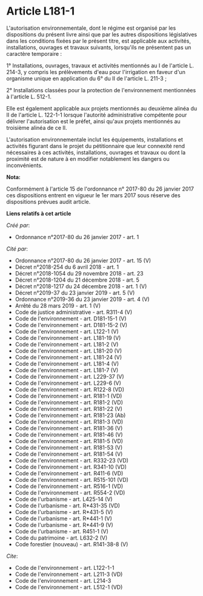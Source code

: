 # Article L181-1

L'autorisation environnementale, dont le régime est organisé par les dispositions du présent livre ainsi que par les autres
dispositions législatives dans les conditions fixées par le présent titre, est applicable aux activités, installations,
ouvrages et travaux suivants, lorsqu'ils ne présentent pas un caractère temporaire : 

1° Installations, ouvrages, travaux et activités mentionnés au I de l'article L. 214-3, y compris les prélèvements d'eau pour
l'irrigation en faveur d'un organisme unique en application du 6° du II de l'article L. 211-3 ; 

2° Installations classées pour la protection de l'environnement mentionnées à l'article L. 512-1. 

Elle est également applicable aux projets mentionnés au deuxième alinéa du II de l'article L. 122-1-1 lorsque l'autorité
administrative compétente pour délivrer l'autorisation est le préfet, ainsi qu'aux projets mentionnés au troisième alinéa de
ce II. 

L'autorisation environnementale inclut les équipements, installations et activités figurant dans le projet du pétitionnaire
que leur connexité rend nécessaires à ces activités, installations, ouvrages et travaux ou dont la proximité est de nature à
en modifier notablement les dangers ou inconvénients.

**Nota:**

Conformément à l'article 15 de l'ordonnance n° 2017-80 du 26 janvier 2017 ces dispositions entrent en vigueur le 1er mars
2017 sous réserve des dispositions prévues audit article.

**Liens relatifs à cet article**

_Créé par_:

  - Ordonnance n°2017-80 du 26 janvier 2017 - art. 1

_Cité par_:

  - Ordonnance n°2017-80 du 26 janvier 2017 - art. 15 (V)
  - Décret n°2018-254 du 6 avril 2018 - art. 1
  - Décret n°2018-1054 du 29 novembre 2018 - art. 23
  - Décret n°2018-1204 du 21 décembre 2018 - art. 5
  - Décret n°2018-1217 du 24 décembre 2018 - art. 1 (V)
  - Décret n°2019-37 du 23 janvier 2019 - art. 5 (V)
  - Ordonnance n°2019-36 du 23 janvier 2019 - art. 4 (V)
  - Arrêté du 28 mars 2019 - art. 1 (V)
  - Code de justice administrative - art. R311-4 (V)
  - Code de l'environnement - art. D181-15-1 (V)
  - Code de l'environnement - art. D181-15-2 (V)
  - Code de l'environnement - art. L122-1 (V)
  - Code de l'environnement - art. L181-19 (V)
  - Code de l'environnement - art. L181-2 (V)
  - Code de l'environnement - art. L181-20 (V)
  - Code de l'environnement - art. L181-24 (V)
  - Code de l'environnement - art. L181-4 (V)
  - Code de l'environnement - art. L181-7 (V)
  - Code de l'environnement - art. L229-37 (V)
  - Code de l'environnement - art. L229-6 (V)
  - Code de l'environnement - art. R122-8 (VD)
  - Code de l'environnement - art. R181-1 (VD)
  - Code de l'environnement - art. R181-2 (VD)
  - Code de l'environnement - art. R181-22 (V)
  - Code de l'environnement - art. R181-23 (Ab)
  - Code de l'environnement - art. R181-3 (VD)
  - Code de l'environnement - art. R181-36 (V)
  - Code de l'environnement - art. R181-46 (V)
  - Code de l'environnement - art. R181-5 (VD)
  - Code de l'environnement - art. R181-53 (V)
  - Code de l'environnement - art. R181-54 (V)
  - Code de l'environnement - art. R332-23 (VD)
  - Code de l'environnement - art. R341-10 (VD)
  - Code de l'environnement - art. R411-6 (VD)
  - Code de l'environnement - art. R515-101 (VD)
  - Code de l'environnement - art. R516-1 (VD)
  - Code de l'environnement - art. R554-2 (VD)
  - Code de l'urbanisme - art. L425-14 (V)
  - Code de l'urbanisme - art. R*431-35 (VD)
  - Code de l'urbanisme - art. R*431-5 (V)
  - Code de l'urbanisme - art. R*441-1 (V)
  - Code de l'urbanisme - art. R*441-9 (V)
  - Code de l'urbanisme - art. R451-1 (V)
  - Code du patrimoine - art. L632-2 (V)
  - Code forestier (nouveau) - art. R141-38-8 (V)

_Cite_:

  - Code de l'environnement - art. L122-1-1
  - Code de l'environnement - art. L211-3 (VD)
  - Code de l'environnement - art. L214-3
  - Code de l'environnement - art. L512-1 (VD)
